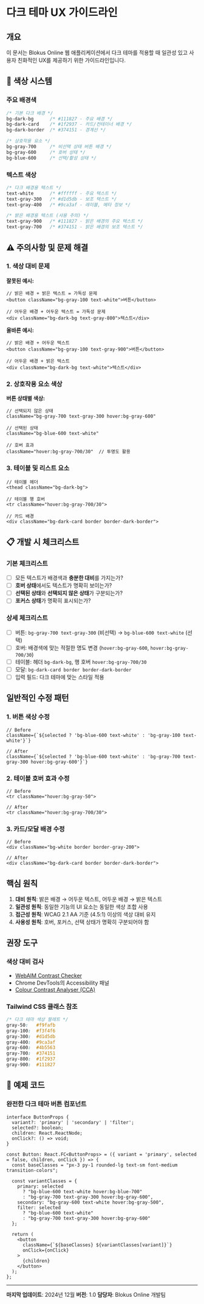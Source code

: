 # 다크 테마 UX 가이드라인

## 개요
이 문서는 Blokus Online 웹 애플리케이션에서 다크 테마를 적용할 때 일관성 있고 사용자 친화적인 UX를 제공하기 위한 가이드라인입니다.

## 🎨 색상 시스템

### 주요 배경색
```css
/* 기본 다크 배경 */
bg-dark-bg      /* #111827 - 주요 배경 */
bg-dark-card    /* #1f2937 - 카드/컨테이너 배경 */
bg-dark-border  /* #374151 - 경계선 */

/* 상호작용 요소 */
bg-gray-700     /* 비선택 상태 버튼 배경 */
bg-gray-600     /* 호버 상태 */
bg-blue-600     /* 선택/활성 상태 */
```

### 텍스트 색상
```css
/* 다크 배경용 텍스트 */
text-white      /* #ffffff - 주요 텍스트 */
text-gray-300   /* #d1d5db - 보조 텍스트 */
text-gray-400   /* #9ca3af - 레이블, 메타 정보 */

/* 밝은 배경용 텍스트 (사용 주의) */
text-gray-900   /* #111827 - 밝은 배경의 주요 텍스트 */
text-gray-700   /* #374151 - 밝은 배경의 보조 텍스트 */
```

## ⚠️ 주의사항 및 문제 해결

### 1. 색상 대비 문제
 **잘못된 예시:**
```tsx
// 밝은 배경 + 밝은 텍스트 = 가독성 문제
<button className="bg-gray-100 text-white">버튼</button>

// 어두운 배경 + 어두운 텍스트 = 가독성 문제  
<div className="bg-dark-bg text-gray-800">텍스트</div>
```

 **올바른 예시:**
```tsx
// 밝은 배경 + 어두운 텍스트
<button className="bg-gray-100 text-gray-900">버튼</button>

// 어두운 배경 + 밝은 텍스트
<div className="bg-dark-bg text-white">텍스트</div>
```

### 2. 상호작용 요소 색상
 **버튼 상태별 색상:**
```tsx
// 선택되지 않은 상태
className="bg-gray-700 text-gray-300 hover:bg-gray-600"

// 선택된 상태  
className="bg-blue-600 text-white"

// 호버 효과
className="hover:bg-gray-700/30"  // 투명도 활용
```

### 3. 테이블 및 리스트 요소
```tsx
// 테이블 헤더
<thead className="bg-dark-bg">

// 테이블 행 호버
<tr className="hover:bg-gray-700/30">

// 카드 배경
<div className="bg-dark-card border border-dark-border">
```

## 📋 개발 시 체크리스트

### 기본 체크리스트
- [ ] 모든 텍스트가 배경색과 **충분한 대비**를 가지는가?
- [ ] **호버 상태**에서도 텍스트가 명확히 보이는가?
- [ ] **선택된 상태**와 **선택되지 않은 상태**가 구분되는가?
- [ ] **포커스 상태**가 명확히 표시되는가?

### 상세 체크리스트
- [ ] 버튼: `bg-gray-700 text-gray-300` (비선택) → `bg-blue-600 text-white` (선택)
- [ ] 호버: 배경색에 맞는 적절한 명도 변경 (`hover:bg-gray-600`, `hover:bg-gray-700/30`)
- [ ] 테이블: 헤더 `bg-dark-bg`, 행 호버 `hover:bg-gray-700/30`
- [ ] 모달: `bg-dark-card border border-dark-border`
- [ ] 입력 필드: 다크 테마에 맞는 스타일 적용

##  일반적인 수정 패턴

### 1. 버튼 색상 수정
```tsx
// Before
className={`${selected ? 'bg-blue-600 text-white' : 'bg-gray-100 text-white'}`}

// After  
className={`${selected ? 'bg-blue-600 text-white' : 'bg-gray-700 text-gray-300 hover:bg-gray-600'}`}
```

### 2. 테이블 호버 효과 수정
```tsx
// Before
<tr className="hover:bg-gray-50">

// After
<tr className="hover:bg-gray-700/30">
```

### 3. 카드/모달 배경 수정
```tsx
// Before  
<div className="bg-white border border-gray-200">

// After
<div className="bg-dark-card border border-dark-border">
```

##  핵심 원칙

1. **대비 원칙**: 밝은 배경 → 어두운 텍스트, 어두운 배경 → 밝은 텍스트
2. **일관성 원칙**: 동일한 기능의 UI 요소는 동일한 색상 조합 사용
3. **접근성 원칙**: WCAG 2.1 AA 기준 (4.5:1) 이상의 색상 대비 유지
4. **사용성 원칙**: 호버, 포커스, 선택 상태가 명확히 구분되어야 함

##  권장 도구

### 색상 대비 검사
- [WebAIM Contrast Checker](https://webaim.org/resources/contrastchecker/)
- Chrome DevTools의 Accessibility 패널
- [Colour Contrast Analyser (CCA)](https://www.tpgi.com/color-contrast-checker/)

### Tailwind CSS 클래스 참조
```css
/* 다크 테마 색상 팔레트 */
gray-50:   #f9fafb
gray-100:  #f3f4f6  
gray-300:  #d1d5db
gray-400:  #9ca3af
gray-600:  #4b5563
gray-700:  #374151
gray-800:  #1f2937
gray-900:  #111827
```

## 📝 예제 코드

### 완전한 다크 테마 버튼 컴포넌트
```tsx
interface ButtonProps {
  variant?: 'primary' | 'secondary' | 'filter';
  selected?: boolean;
  children: React.ReactNode;
  onClick?: () => void;
}

const Button: React.FC<ButtonProps> = ({ variant = 'primary', selected = false, children, onClick }) => {
  const baseClasses = "px-3 py-1 rounded-lg text-sm font-medium transition-colors";
  
  const variantClasses = {
    primary: selected 
      ? "bg-blue-600 text-white hover:bg-blue-700" 
      : "bg-gray-700 text-gray-300 hover:bg-gray-600",
    secondary: "bg-gray-600 text-white hover:bg-gray-500",
    filter: selected
      ? "bg-blue-600 text-white"
      : "bg-gray-700 text-gray-300 hover:bg-gray-600"
  };

  return (
    <button 
      className={`${baseClasses} ${variantClasses[variant]}`}
      onClick={onClick}
    >
      {children}
    </button>
  );
};
```

---

**마지막 업데이트**: 2024년 12월
**버전**: 1.0
**담당자**: Blokus Online 개발팀